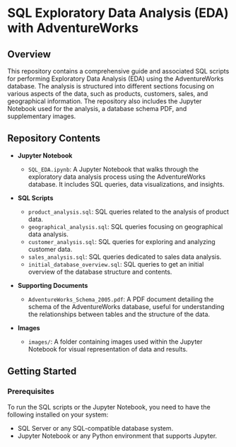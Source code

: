 # SQL Exploratory Data Analysis (EDA) with AdventureWorks

## Overview

This repository contains a comprehensive guide and associated SQL scripts for performing Exploratory Data Analysis (EDA) using the AdventureWorks database. The analysis is structured into different sections focusing on various aspects of the data, such as products, customers, sales, and geographical information. The repository also includes the Jupyter Notebook used for the analysis, a database schema PDF, and supplementary images.

## Repository Contents

- **Jupyter Notebook**
  - `SQL_EDA.ipynb`: A Jupyter Notebook that walks through the exploratory data analysis process using the AdventureWorks database. It includes SQL queries, data visualizations, and insights.

- **SQL Scripts**
  - `product_analysis.sql`: SQL queries related to the analysis of product data.
  - `geographical_analysis.sql`: SQL queries focusing on geographical data analysis.
  - `customer_analysis.sql`: SQL queries for exploring and analyzing customer data.
  - `sales_analysis.sql`: SQL queries dedicated to sales data analysis.
  - `initial_database_overview.sql`: SQL queries to get an initial overview of the database structure and contents.

- **Supporting Documents**
  - `AdventureWorks_Schema_2005.pdf`: A PDF document detailing the schema of the AdventureWorks database, useful for understanding the relationships between tables and the structure of the data.

- **Images**
  - `images/`: A folder containing images used within the Jupyter Notebook for visual representation of data and results.

## Getting Started

### Prerequisites

To run the SQL scripts or the Jupyter Notebook, you need to have the following installed on your system:
- SQL Server or any SQL-compatible database system.
- Jupyter Notebook or any Python environment that supports Jupyter.
